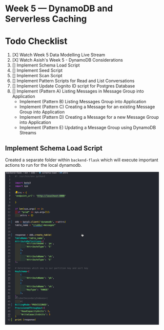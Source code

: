 # Week 5 — DynamoDB and Serverless Caching

# Todo Checklist 

1. [X] Watch Week 5 Data Modelling Live Stream 
2. [X] Watch Asish's Week 5 - DynamoDB Considerations 
3. [] Implement Schema Load Script 
4. [] Implement Seed Script 
5. [] Implement Scan Script 
6. [] Implement Pattern Scripts for Read and List Conversations 
7. [] Implement Update Cognito ID script for Postgres Database 
8. [] Implement (Pattern A) Listing Messages in Message Group into Application
    - Implement (Pattern B) Listing Messages Group into Application
    - Implement (Pattern C) Creating a Message for an existing Message Group into Application
    - Implement (Pattern D) Creating a Message for a new Message Group into Application
    - Implement (Pattern E) Updating a Message Group using DynamoDB Streams



## Implement Schema Load Script 

Created a separate folder within `backend-flask` which will execute important actions to run for the local dynamodb.

<img src= ./images/SchemaDDB.png>



